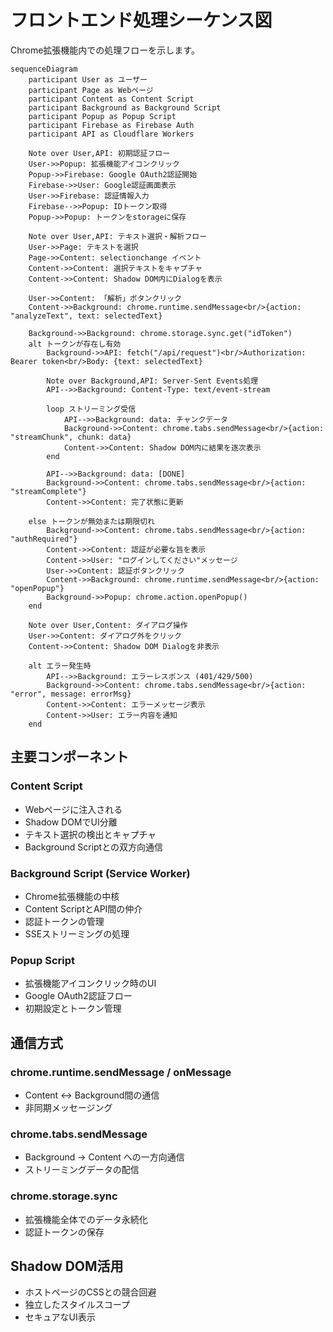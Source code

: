 # フロントエンド処理シーケンス図

Chrome拡張機能内での処理フローを示します。

```mermaid
sequenceDiagram
    participant User as ユーザー
    participant Page as Webページ
    participant Content as Content Script
    participant Background as Background Script
    participant Popup as Popup Script
    participant Firebase as Firebase Auth
    participant API as Cloudflare Workers

    Note over User,API: 初期認証フロー
    User->>Popup: 拡張機能アイコンクリック
    Popup->>Firebase: Google OAuth2認証開始
    Firebase->>User: Google認証画面表示
    User->>Firebase: 認証情報入力
    Firebase-->>Popup: IDトークン取得
    Popup->>Popup: トークンをstorageに保存
    
    Note over User,API: テキスト選択・解析フロー
    User->>Page: テキストを選択
    Page->>Content: selectionchange イベント
    Content->>Content: 選択テキストをキャプチャ
    Content->>Content: Shadow DOM内にDialogを表示
    
    User->>Content: 「解析」ボタンクリック
    Content->>Background: chrome.runtime.sendMessage<br/>{action: "analyzeText", text: selectedText}
    
    Background->>Background: chrome.storage.sync.get("idToken")
    alt トークンが存在し有効
        Background->>API: fetch("/api/request")<br/>Authorization: Bearer token<br/>Body: {text: selectedText}
        
        Note over Background,API: Server-Sent Events処理
        API-->>Background: Content-Type: text/event-stream
        
        loop ストリーミング受信
            API-->>Background: data: チャンクデータ
            Background->>Content: chrome.tabs.sendMessage<br/>{action: "streamChunk", chunk: data}
            Content->>Content: Shadow DOM内に結果を逐次表示
        end
        
        API-->>Background: data: [DONE]
        Background->>Content: chrome.tabs.sendMessage<br/>{action: "streamComplete"}
        Content->>Content: 完了状態に更新
        
    else トークンが無効または期限切れ
        Background->>Content: chrome.tabs.sendMessage<br/>{action: "authRequired"}
        Content->>Content: 認証が必要な旨を表示
        Content->>User: "ログインしてください"メッセージ
        User->>Content: 認証ボタンクリック
        Content->>Background: chrome.runtime.sendMessage<br/>{action: "openPopup"}
        Background->>Popup: chrome.action.openPopup()
    end
    
    Note over User,Content: ダイアログ操作
    User->>Content: ダイアログ外をクリック
    Content->>Content: Shadow DOM Dialogを非表示
    
    alt エラー発生時
        API-->>Background: エラーレスポンス (401/429/500)
        Background->>Content: chrome.tabs.sendMessage<br/>{action: "error", message: errorMsg}
        Content->>Content: エラーメッセージ表示
        Content->>User: エラー内容を通知
    end
```

## 主要コンポーネント

### Content Script
- Webページに注入される
- Shadow DOMでUI分離
- テキスト選択の検出とキャプチャ
- Background Scriptとの双方向通信

### Background Script (Service Worker)
- Chrome拡張機能の中核
- Content ScriptとAPI間の仲介
- 認証トークンの管理
- SSEストリーミングの処理

### Popup Script
- 拡張機能アイコンクリック時のUI
- Google OAuth2認証フロー
- 初期設定とトークン管理

## 通信方式

### chrome.runtime.sendMessage / onMessage
- Content ↔ Background間の通信
- 非同期メッセージング

### chrome.tabs.sendMessage
- Background → Content への一方向通信
- ストリーミングデータの配信

### chrome.storage.sync
- 拡張機能全体でのデータ永続化
- 認証トークンの保存

## Shadow DOM活用
- ホストページのCSSとの競合回避
- 独立したスタイルスコープ
- セキュアなUI表示